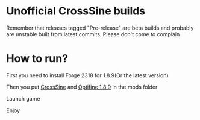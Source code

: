 <h1>Unofficial CrossSine builds</h1>



Remember that releases tagged "Pre-release" are beta builds and probably are unstable built from latest commits. Please don't come to complain








# How to run?

First you need to install Forge 2318 for 1.8.9(Or the latest version)

Then you put <a href="https://github.com/enorsu/Unofficial-CrossSine-builds/releases/download/B39-Beta/CrossSine-BetaBuild.jar">CrossSine</a> and <a href="https://optifine.net/adloadx?f=preview_OptiFine_1.8.9_HD_U_M6_pre2.jar">Optifine 1.8.9</a> in the mods folder

Launch game

Enjoy
